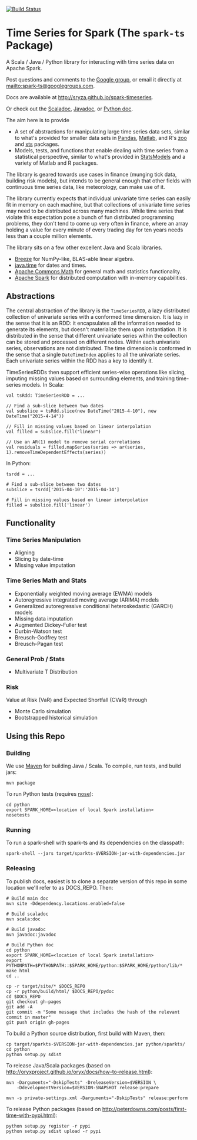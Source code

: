 [![Build Status](https://travis-ci.org/sryza/spark-timeseries.svg)](https://travis-ci.org/sryza/spark-timeseries)

Time Series for Spark (The `spark-ts` Package)
=============

A Scala / Java / Python library for interacting with time series data on Apache Spark.

Post questions and comments to the [Google group](https://groups.google.com/forum/#!forum/spark-ts), or email it directly at <mailto:spark-ts@googlegroups.com>.

Docs are available at http://sryza.github.io/spark-timeseries.

Or check out the [Scaladoc](http://sryza.github.io/spark-timeseries/0.2.0/scaladocs/index.html), [Javadoc](http://sryza.github.io/spark-timeseries/0.2.0/apidocs/index.html), or [Python doc](http://sryza.github.io/spark-timeseries/0.2.0/pydoc/py-modindex.html).

The aim here is to provide
* A set of abstractions for manipulating large time series data sets, similar to
  what's provided for smaller data sets in
  [Pandas](http://pandas.pydata.org/pandas-docs/dev/timeseries.html),
  [Matlab](http://www.mathworks.com/help/matlab/time-series.html), and R's
  [zoo](http://cran.r-project.org/web/packages/zoo/index.html) and 
  [xts](http://cran.r-project.org/web/packages/xts/index.html) packages.
* Models, tests, and functions that enable dealing with time series from a statistical perspective,
  similar to what's provided in [StatsModels](http://statsmodels.sourceforge.net/devel/tsa.html)
  and a variety of Matlab and R packages.

The library is geared towards use cases in finance (munging tick data, building risk models), but
intends to be general enough that other fields with continuous time series data, like meteorology,
can make use of it.

The library currently expects that individual univariate time series can easily fit in memory on each
machine, but that collections of univariate time series may need to be distributed across many
machines. While time series that violate this expectation pose a bunch of fun distributed
programming problems, they don't tend to come up very often in finance, where an array holding
a value for every minute of every trading day for ten years needs less than a couple million
elements.

The library sits on a few other excellent Java and Scala libraries.
* [Breeze](https://github.com/scalanlp/breeze) for NumPy-like, BLAS-able linear algebra.
* [java.time](https://docs.oracle.com/javase/8/docs/api/index.html?java/time/package-summary.html) for dates and times. 
* [Apache Commons Math](https://commons.apache.org/proper/commons-math/) for general math and
  statistics functionality.
* [Apache Spark](https://spark.apache.org/) for distributed computation with in-memory
  capabilities.

Abstractions
-------------

The central abstraction of the library is the `TimeSeriesRDD`, a lazy distributed collection of univariate series with a conformed time dimension. It is lazy in the sense that it is an RDD: it encapsulates all the information needed to generate its elements, but doesn't materialize them upon instantiation. It is distributed in the sense that different univariate series within the collection can be stored and processed on different nodes.  Within each univariate series, observations are not distributed. The time dimension is conformed in the sense that a single `DateTimeIndex` applies to all the univariate series. Each univariate series within the RDD has a key to identify it. 

TimeSeriesRDDs then support efficient series-wise operations like slicing, imputing missing values
based on surrounding elements, and training time-series models.  In Scala:

    val tsRdd: TimeSeriesRDD = ...
    
    // Find a sub-slice between two dates 
    val subslice = tsRdd.slice(new DateTime("2015-4-10"), new DateTime("2015-4-14"))
    
    // Fill in missing values based on linear interpolation
    val filled = subslice.fill("linear")
    
    // Use an AR(1) model to remove serial correlations
    val residuals = filled.mapSeries(series => ar(series, 1).removeTimeDependentEffects(series))

In Python:

    tsrdd = ...
    
    # Find a sub-slice between two dates
    subslice = tsrdd['2015-04-10':'2015-04-14']
    
    # Fill in missing values based on linear interpolation
    filled = subslice.fill('linear')

Functionality
--------------------------

### Time Series Manipulation
* Aligning
* Slicing by date-time
* Missing value imputation

### Time Series Math and Stats

* Exponentially weighted moving average (EWMA) models
* Autoregressive integrated moving average (ARIMA) models
* Generalized autoregressive conditional heteroskedastic (GARCH) models
* Missing data imputation
* Augmented Dickey-Fuller test
* Durbin-Watson test
* Breusch-Godfrey test
* Breusch-Pagan test

### General Prob / Stats

* Multivariate T Distribution

### Risk

Value at Risk (VaR) and Expected Shortfall (CVaR) through
* Monte Carlo simulation
* Bootstrapped historical simulation

Using this Repo
---------------

### Building

We use [Maven](https://maven.apache.org/) for building Java / Scala. To compile, run tests, and build
jars:

    mvn package

To run Python tests (requires [nose](https://nose.readthedocs.org/en/latest/)):

    cd python
    export SPARK_HOME=<location of local Spark installation>
    nosetests

### Running
    
To run a spark-shell with spark-ts and its dependencies on the classpath:

    spark-shell --jars target/sparkts-$VERSION-jar-with-dependencies.jar
    
### Releasing

To publish docs, easiest is to clone a separate version of this repo in some location we'll refer
to as DOCS_REPO.  Then:

    # Build main doc
    mvn site -Ddependency.locations.enabled=false
    
    # Build scaladoc
    mvn scala:doc
    
    # Build javadoc
    mvn javadoc:javadoc

    # Build Python doc
    cd python
    export SPARK_HOME=<location of local Spark installation>
    export PYTHONPATH=$PYTHONPATH::$SPARK_HOME/python:$SPARK_HOME/python/lib/*
    make html
    cd ..
    
    cp -r target/site/* $DOCS_REPO
    cp -r python/build/html/ $DOCS_REPO/pydoc
    cd $DOCS_REPO
    git checkout gh-pages
    git add -A
    git commit -m "Some message that includes the hash of the relevant commit in master"
    git push origin gh-pages

To build a Python source distribution, first build with Maven, then:

    cp target/sparkts-$VERSION-jar-with-dependencies.jar python/sparkts/
    cd python
    python setup.py sdist

To release Java/Scala packages (based on http://oryxproject.github.io/oryx/docs/how-to-release.html):

    mvn -Darguments="-DskipTests" -DreleaseVersion=$VERSION \
        -DdevelopmentVersion=$VERSION-SNAPSHOT release:prepare

    mvn -s private-settings.xml -Darguments="-DskipTests" release:perform

To release Python packages (based on http://peterdowns.com/posts/first-time-with-pypi.html):

    python setup.py register -r pypi
    python setup.py sdist upload -r pypi
